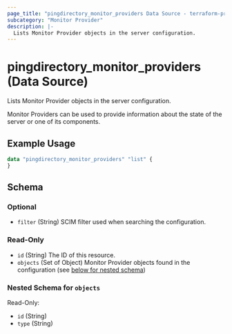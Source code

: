 ```yaml
---
page_title: "pingdirectory_monitor_providers Data Source - terraform-provider-pingdirectory"
subcategory: "Monitor Provider"
description: |-
  Lists Monitor Provider objects in the server configuration.
---
```


# pingdirectory_monitor_providers (Data Source)

Lists Monitor Provider objects in the server configuration.

Monitor Providers can be used to provide information about the state of the server or one of its components.

## Example Usage

```terraform
data "pingdirectory_monitor_providers" "list" {
}
```

<!-- schema generated by tfplugindocs -->
## Schema

### Optional

- `filter` (String) SCIM filter used when searching the configuration.

### Read-Only

- `id` (String) The ID of this resource.
- `objects` (Set of Object) Monitor Provider objects found in the configuration (see [below for nested schema](#nestedatt--objects))

<a id="nestedatt--objects"></a>
### Nested Schema for `objects`

Read-Only:

- `id` (String)
- `type` (String)

